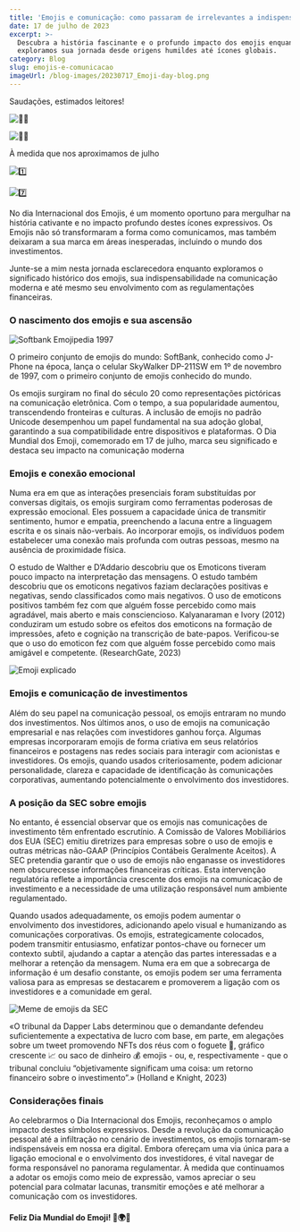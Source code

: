 ```yaml
---
title: 'Emojis e comunicação: como passaram de irrelevantes a indispensáveis'
date: 17 de julho de 2023
excerpt: >-
  Descubra a história fascinante e o profundo impacto dos emojis enquanto
  exploramos sua jornada desde origens humildes até ícones globais.
category: Blog
slug: emojis-e-comunicacao
imageUrl: /blog-images/20230717_Emoji-day-blog.png
---
```

Saudações, estimados leitores!

![🙋‍♂️](https://s.w.org/images/core/emoji/14.0.0/svg/1f64b-200d-2642-fe0f.svg)

![🙋‍♀️](https://s.w.org/images/core/emoji/14.0.0/svg/1f64b-200d-2640-fe0f.svg)

À medida que nos aproximamos de julho

![1️⃣](https://s.w.org/images/core/emoji/14.0.0/svg/31-20e3.svg)

![7️⃣](https://s.w.org/images/core/emoji/14.0.0/svg/37-20e3.svg)

No dia Internacional dos Emojis, é um momento oportuno para mergulhar na história cativante e no impacto profundo destes ícones expressivos. Os Emojis não só transformaram a forma como comunicamos, mas também deixaram a sua marca em áreas inesperadas, incluindo o mundo dos investimentos.

Junte-se a mim nesta jornada esclarecedora enquanto exploramos o significado histórico dos emojis, sua indispensabilidade na comunicação moderna e até mesmo seu envolvimento com as regulamentações financeiras.

### O nascimento dos emojis e sua ascensão

![Softbank Emojipedia 1997](/blog-images/softbank-emoji-1997-emojipedia-768x768-1.jpg)

O primeiro conjunto de emojis do mundo: SoftBank, conhecido como J-Phone na época, lança o celular SkyWalker DP-211SW em 1º de novembro de 1997, com o primeiro conjunto de emojis conhecido do mundo.

Os emojis surgiram no final do século 20 como representações pictóricas na comunicação eletrônica. Com o tempo, a sua popularidade aumentou, transcendendo fronteiras e culturas. A inclusão de emojis no padrão Unicode desempenhou um papel fundamental na sua adoção global, garantindo a sua compatibilidade entre dispositivos e plataformas. O Dia Mundial dos Emoji, comemorado em 17 de julho, marca seu significado e destaca seu impacto na comunicação moderna

### Emojis e conexão emocional

Numa era em que as interações presenciais foram substituídas por conversas digitais, os emojis surgiram como ferramentas poderosas de expressão emocional. Eles possuem a capacidade única de transmitir sentimento, humor e empatia, preenchendo a lacuna entre a linguagem escrita e os sinais não-verbais. Ao incorporar emojis, os indivíduos podem estabelecer uma conexão mais profunda com outras pessoas, mesmo na ausência de proximidade física.

O estudo de Walther e D’Addario descobriu que os Emoticons tiveram pouco impacto na interpretação das mensagens. O estudo também descobriu que os emoticons negativos faziam declarações positivas e negativas, sendo classificados como mais negativos. O uso de emoticons positivos também fez com que alguém fosse percebido como mais agradável, mais aberto e mais consciencioso. Kalyanaraman e Ivory (2012) conduziram um estudo sobre os efeitos dos emoticons na formação de impressões, afeto e cognição na transcrição de bate-papos. Verificou-se que o uso do emoticon fez com que alguém fosse percebido como mais amigável e competente. (ResearchGate, 2023)

![Emoji explicado](/blog-images/emojisexplained.png)

### Emojis e comunicação de investimentos

Além do seu papel na comunicação pessoal, os emojis entraram no mundo dos investimentos. Nos últimos anos, o uso de emojis na comunicação empresarial e nas relações com investidores ganhou força. Algumas empresas incorporaram emojis de forma criativa em seus relatórios financeiros e postagens nas redes sociais para interagir com acionistas e investidores. Os emojis, quando usados ​​criteriosamente, podem adicionar personalidade, clareza e capacidade de identificação às comunicações corporativas, aumentando potencialmente o envolvimento dos investidores.

### A posição da SEC sobre emojis

No entanto, é essencial observar que os emojis nas comunicações de investimento têm enfrentado escrutínio. A Comissão de Valores Mobiliários dos EUA (SEC) emitiu diretrizes para empresas sobre o uso de emojis e outras métricas não-GAAP (Princípios Contábeis Geralmente Aceitos). A SEC pretendia garantir que o uso de emojis não enganasse os investidores nem obscurecesse informações financeiras críticas. Esta intervenção regulatória reflete a importância crescente dos emojis na comunicação de investimento e a necessidade de uma utilização responsável num ambiente regulamentado.

Quando usados ​​adequadamente, os emojis podem aumentar o envolvimento dos investidores, adicionando apelo visual e humanizando as comunicações corporativas. Os emojis, estrategicamente colocados, podem transmitir entusiasmo, enfatizar pontos-chave ou fornecer um contexto subtil, ajudando a captar a atenção das partes interessadas e a melhorar a retenção da mensagem. Numa era em que a sobrecarga de informação é um desafio constante, os emojis podem ser uma ferramenta valiosa para as empresas se destacarem e promoverem a ligação com os investidores e a comunidade em geral.

![Meme de emojis da SEC](/blog-images/rocket-emoji-300x300-1.png)

«O tribunal da Dapper Labs determinou que o demandante defendeu suficientemente a expectativa de lucro com base, em parte, em alegações sobre um tweet promovendo NFTs dos réus com o foguete 🚀, gráfico crescente 📈 ou saco de dinheiro 💰 emojis - ou, e, respectivamente - que o tribunal concluiu “objetivamente significam uma coisa: um retorno financeiro sobre o investimento”.» (Holland e Knight, 2023)

### Considerações finais

Ao celebrarmos o Dia Internacional dos Emojis, reconheçamos o amplo impacto destes símbolos expressivos. Desde a revolução da comunicação pessoal até a infiltração no cenário de investimentos, os emojis tornaram-se indispensáveis ​​em nossa era digital. Embora ofereçam uma via única para a ligação emocional e o envolvimento dos investidores, é vital navegar de forma responsável no panorama regulamentar. À medida que continuamos a adotar os emojis como meio de expressão, vamos apreciar o seu potencial para colmatar lacunas, transmitir emoções e até melhorar a comunicação com os investidores.

#### **Feliz Dia Mundial do Emoji! 🎉🌍💬**
